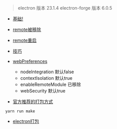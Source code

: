 
> electron 版本 23.1.4
> electron-forge 版本 6.0.5

- [基础!](https://blog.csdn.net/qq_38779317/article/details/126691165)
- [remote被移除](https://www.electronjs.org/docs/latest/breaking-changes#planned-breaking-api-changes-140)
- [remote重启](https://juejin.cn/post/7018561946345537566)
- [技巧](https://blog.csdn.net/weixin_53312997/article/details/126974449)

- [webPreferences](https://www.electronjs.org/zh/docs/latest/api/browser-window)
    - nodeIntegration 默认false
    - contextIsolation 默认true
    - enableRemoteModule 已移除
    - webSecurity 默认true

- [官方推荐的打包方式](https://www.electronjs.org/docs/latest/tutorial/tutorial-packaging#creating-a-distributable)
```shell
yarn run make
```

- [electron打包](https://www.cnblogs.com/makalochen/p/17144488.html)
